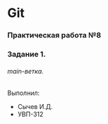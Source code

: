 # Git
### Практическая работа №8
### Задание 1.
###### main-ветка. 

Выполнил:
* Сычев И.Д.
* УВП-312
